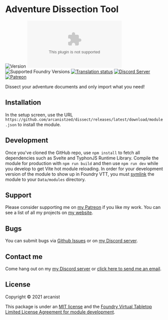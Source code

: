 # Adventure Dissection Tool

![Version](https://img.shields.io/github/v/tag/arcanistzed/dissect?label=Version&style=flat-square&color=2577a1) ![Latest Release Download Count](https://img.shields.io/github/downloads/arcanistzed/dissect/latest/module.zip?label=Downloads&style=flat-square&color=9b43a8) ![Supported Foundry Versions](https://img.shields.io/endpoint?url=https://foundryshields.com/version?url=https://raw.githubusercontent.com/arcanistzed/dissect/main/module.json&style=flat-square&color=ff6400) [![Translation status](https://weblate.foundryvtt-hub.com/widgets/dissect/-/svg-badge.svg)](https://weblate.foundryvtt-hub.com/engage/dissect/) [![Discord Server](https://img.shields.io/badge/-Discord-%232c2f33?style=flat-square&logo=discord)](https://discord.gg/AAkZWWqVav) [![Patreon](https://img.shields.io/badge/-Patreon-%23141518?style=flat-square&logo=patreon)](https://www.patreon.com/bePatron?u=15896855)

Dissect your adventure documents and only import what you need!

## Installation

In the setup screen, use the URL `https://github.com/arcanistzed/dissect/releases/latest/download/module.json` to install the module.

## Development

Once you've cloned the GitHub repo, use `npm install` to fetch all dependencies such as Svelte and TyphonJS Runtime Library. Compile the module for production with `npm run build` and then use `npm run dev` while you develop to get Vite hot module reloading.
In order for your development version of the module to show up in Foundry VTT, you must [symlink](https://world-smiths.github.io/documentation/wiki/symlinking.html) the module to your `Data/modules` directory.

## Support

Please consider supporting me on [my Patreon](https://patreon.com/arcanistzed) if you like my work. You can see a list of all my projects on [my website](https://arcanist.me).

## Bugs

You can submit bugs via [Github Issues](https://github.com/arcanistzed/dissect/issues/new/choose) or on [my Discord server](https://discord.gg/AAkZWWqVav).

## Contact me

Come hang out on my [my Discord server](https://discord.gg/AAkZWWqVav) or [click here to send me an email](mailto:arcanistzed@gmail.com?subject=Adventure%20Dissection%20Tool%20module%20for%20Foundry%20VTT).

## License

Copyright © 2021 arcanist

This package is under an [MIT license](LICENSE) and the [Foundry Virtual Tabletop Limited License Agreement for module development](https://foundryvtt.com/article/license/).
